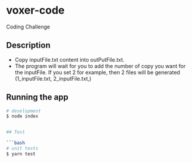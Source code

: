 # voxer-code
Coding Challenge

## Description

- Copy inputFile.txt content into outPutFile.txt.
- The program will wait for you to add the number of copy you want for the inputFile.
If you set 2 for example, then 2 files will be generated (1_inputFile.txt, 2_inputFile.txt,)

## Running the app

```bash
# development
$ node index


## Test

```bash
# unit tests
$ yarn test

```